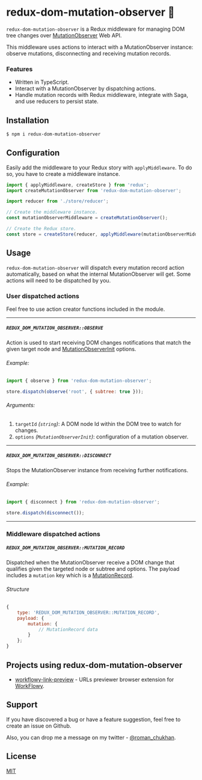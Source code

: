 # redux-dom-mutation-observer 👀

`redux-dom-mutation-observer` is a Redux middleware for managing DOM tree changes over [MutationObserver](https://developer.mozilla.org/en-US/docs/Web/API/MutationObserver) Web API.

This middleware uses actions to interact with a MutationObserver instance: observe mutations, disconnecting and receiving mutation records.

### Features

-   Written in TypeScript.
-   Interact with a MutationObserver by dispatching actions.
-   Handle mutation records with Redux middleware, integrate with Saga, and use reducers to persist state.

## Installation

```sh
$ npm i redux-dom-mutation-observer
```

## Configuration

Easily add the middleware to your Redux story with `applyMiddleware`. To do so, you have to create a middleware instance.

```js
import { applyMiddleware, createStore } from 'redux';
import createMutationObserver from 'redux-dom-mutation-observer';

import reducer from './store/reducer';

// Create the middleware instance.
const mutationObserverMiddleware = createMutationObserver();

// Create the Redux store.
const store = createStore(reducer, applyMiddleware(mutationObserverMiddleware));
```

## Usage

`redux-dom-mutation-observer` will dispatch every mutation record action automatically, based on what the internal MutationObserver will get. Some actions will need to be dispatched by you.

### User dispatched actions

Feel free to use action creator functions included in the module.

---

##### `REDUX_DOM_MUTATION_OBSERVER::OBSERVE`

Action is used to start receiving DOM changes notifications that match the given target node and [MutationObserverInit](https://developer.mozilla.org/en-US/docs/Web/API/MutationObserverInit) options.

###### Example:

```js
import { observe } from 'redux-dom-mutation-observer';

store.dispatch(observe('root', { subtree: true }));
```

###### Arguments:

1. `targetId` _(`string`)_: A DOM node Id within the DOM tree to watch for changes.
2. `options` _(`MutationObserverInit`)_: configuration of a mutation observer.

---

##### `REDUX_DOM_MUTATION_OBSERVER::DISCONNECT`

Stops the MutationObserver instance from receiving further notifications.

###### Example:

```js
import { disconnect } from 'redux-dom-mutation-observer';

store.dispatch(disconnect());
```

---

### Middleware dispatched actions

##### `REDUX_DOM_MUTATION_OBSERVER::MUTATION_RECORD`

Dispatched when the MutationObserver receive a DOM change that qualifies given the targeted node or subtree and options. The payload includes a `mutation` key which is a [MutationRecord](https://developer.mozilla.org/en-US/docs/Web/API/MutationRecord).

###### Structure

```js
{
    type: 'REDUX_DOM_MUTATION_OBSERVER::MUTATION_RECORD',
    payload: {
        mutation: {
            // MutationRecord data
        }
    };
}
```

## Projects using redux-dom-mutation-observer

-   [workflowy-link-preview](https://github.com/karatsuba/workflowy-link-preview) - URLs previewer browser extension for [WorkFlowy](https://workflowy.com/).

## Support

If you have discovered a bug or have a feature suggestion, feel free to create an issue on Github.

Also, you can drop me a message on my twitter - [@roman_chukhan](https://twitter.com/roman_chukhan).

## License

[MIT](LICENSE)
